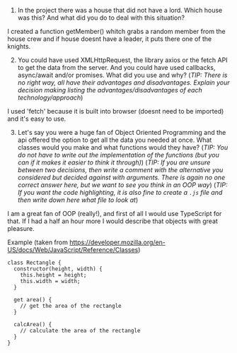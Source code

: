 1. In the project there was a house that did not have a lord. Which house was this? And what did you do to deal with this situation?


I created a function getMember() whitch grabs a random member from the house crew and if house
doesnt have a leader, it puts there one of the knights.


2. You could have used XMLHttpRequest, the library axios or the fetch API to get the data from the server. And you could have used callbacks, async/await and/or promises. What did you use and why?
(_TIP: There is no right way, all have their advantages and disadvantages. Explain your decision making listing the advantages/disadvantages of each technology/approach_)


I used 'fetch' because it is built into browser (doesnt need to be imported) and it's easy to use.


3. Let's say you were a huge fan of Object Oriented Programming and the api offered the option to get all the data you needed at once. What classes would you make and what functions would they have?
(_TIP: You do not have to write out the implementation of the functions (but you can if it makes it easier to think it through)_)
(_TIP: If you are unsure between two decisions, then write a comment with the alternative you considered but decided against with arguments. There is again no one correct answer here, but we want to see you think in an OOP way_)
(_TIP: If you want the code highlighting, it is also fine to create a `.js` file and then write down here what file to look at_)

I am a great fan of OOP (really!), and first of all I would use TypeScript for that.
If I had a half an hour more I would describe that objects with great pleasure.

Example (taken from https://developer.mozilla.org/en-US/docs/Web/JavaScript/Reference/Classes)
```
class Rectangle {
  constructor(height, width) {
    this.height = height;
    this.width = width;
  }

  get area() {
    // get the area of the rectangle
  }

  calcArea() {
    // calculate the area of the rectangle
  }
}
```